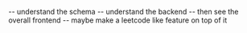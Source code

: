 -- understand the schema
-- understand the backend
-- then see the overall frontend
-- maybe make a leetcode like feature on top of it